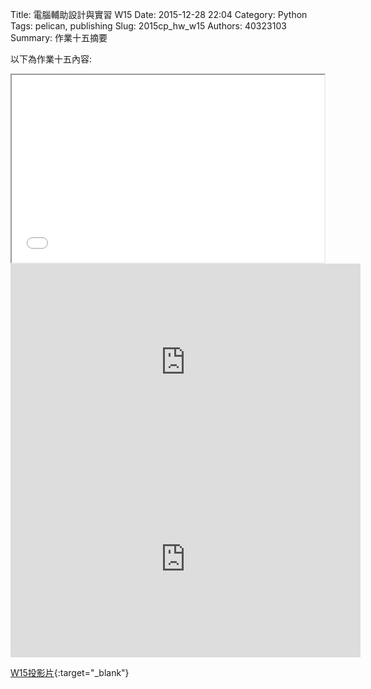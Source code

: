 Title: 電腦輔助設計與實習  W15
Date: 2015-12-28 22:04
Category: Python
Tags: pelican, publishing
Slug: 2015cp_hw_w15
Authors: 40323103
Summary: 作業十五摘要

以下為作業十五內容:

<iframe src="40323103_cp_w15.html" width="500" height="300"></iframe>
<iframe width="560" height="315" src="https://www.youtube.com/embed/p1NkTp8rEKs" frameborder="0" allowfullscreen></iframe>
<iframe width="560" height="315" src="https://www.youtube.com/embed/AN4ALJdlFk4" frameborder="0" allowfullscreen></iframe>

[W15投影片](40323103_cp_w15.html){:target="_blank"}




